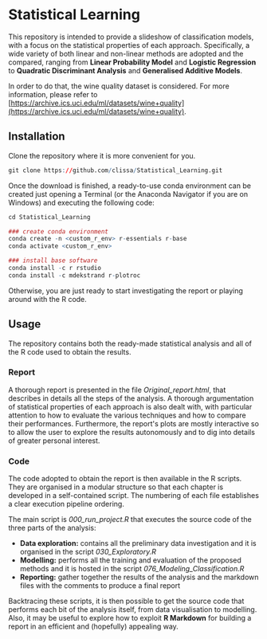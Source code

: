 # Statistical Learning

This repository is intended to provide a slideshow of classification models, with a focus on the statistical properties of each approach. Specifically, a wide variety of both linear and non-linear methods are adopted and the compared, ranging from **Linear Probability Model** and **Logistic Regression** to **Quadratic Discriminant Analysis** and **Generalised Additive Models**.

In order to do that, the wine quality dataset is considered. For more information, please refer to [https://archive.ics.uci.edu/ml/datasets/wine+quality](https://archive.ics.uci.edu/ml/datasets/wine+quality).

## Installation

Clone the repository where it is more convenient for you.

```r
git clone https://github.com/clissa/Statistical_Learning.git

```

Once the download is finished, a ready-to-use conda environment can be created just opening a Terminal (or the Anaconda Navigator if you are on Windows) and executing the following code:

```r
cd Statistical_Learning

### create conda environment
conda create -n <custom_r_env> r-essentials r-base
conda activate <custom_r_env>

### install base software
conda install -c r rstudio
conda install -c mdekstrand r-plotroc
```

Otherwise, you are just ready to start investigating the report or playing around with the R code.

## Usage
The repository contains both the ready-made statistical analysis and all of the R code used to obtain the results.

### Report
A thorough report is presented in the file *Original_report.html*, that describes in details all the steps of the analysis. A thorough argumentation of statistical properties of each approach is also dealt with, with particular attention to how to evaluate the various techniques and how to compare their performances. 
Furthermore, the report's plots are mostly interactive so to allow the user to explore the results autonomously and to dig into details of greater personal interest.

### Code
The code adopted to obtain the report is then available in the R scripts. They are organised in a modular structure so that each chapter is developed in a self-contained script. The numbering of each file establishes a clear execution pipeline ordering. 

The main script is *000_run_project.R* that executes the source code of the three parts of the analysis:
- **Data exploration:** contains all the preliminary data investigation and it is organised in the script *030_Exploratory.R*
- **Modelling:** performs all the training and evaluation of the proposed methods and it is hosted in the script *076_Modeling_Classification.R*
- **Reporting:** gather together the results of the analysis and the markdown files with the comments to produce a final report

Backtracing these scripts, it is then possible to get the source code that performs each bit of the analysis itself, from data visualisation to modelling. Also, it may be useful to explore how to exploit **R Markdown** for building a report in an efficient and (hopefully) appealing way.

